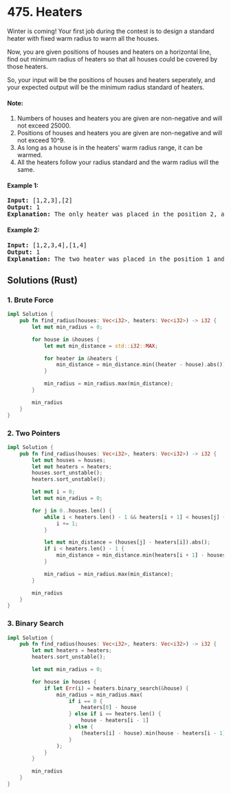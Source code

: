 # 475. Heaters
Winter is coming! Your first job during the contest is to design a standard heater with fixed warm radius to warm all the houses.

Now, you are given positions of houses and heaters on a horizontal line, find out minimum radius of heaters so that all houses could be covered by those heaters.

So, your input will be the positions of houses and heaters seperately, and your expected output will be the minimum radius standard of heaters.

#### Note:
1. Numbers of houses and heaters you are given are non-negative and will not exceed 25000.
2. Positions of houses and heaters you are given are non-negative and will not exceed 10^9.
3. As long as a house is in the heaters' warm radius range, it can be warmed.
4. All the heaters follow your radius standard and the warm radius will the same.

#### Example 1:
<pre>
<strong>Input:</strong> [1,2,3],[2]
<strong>Output:</strong> 1
<strong>Explanation:</strong> The only heater was placed in the position 2, and if we use the radius 1 standard, then all the houses can be warmed.
</pre>

#### Example 2:
<pre>
<strong>Input:</strong> [1,2,3,4],[1,4]
<strong>Output:</strong> 1
<strong>Explanation:</strong> The two heater was placed in the position 1 and 4. We need to use radius 1 standard, then all the houses can be warmed.
</pre>

## Solutions (Rust)

### 1. Brute Force
```Rust
impl Solution {
    pub fn find_radius(houses: Vec<i32>, heaters: Vec<i32>) -> i32 {
        let mut min_radius = 0;

        for house in &houses {
            let mut min_distance = std::i32::MAX;

            for heater in &heaters {
                min_distance = min_distance.min((heater - house).abs());
            }

            min_radius = min_radius.max(min_distance);
        }

        min_radius
    }
}
```

### 2. Two Pointers
```Rust
impl Solution {
    pub fn find_radius(houses: Vec<i32>, heaters: Vec<i32>) -> i32 {
        let mut houses = houses;
        let mut heaters = heaters;
        houses.sort_unstable();
        heaters.sort_unstable();

        let mut i = 0;
        let mut min_radius = 0;

        for j in 0..houses.len() {
            while i < heaters.len() - 1 && heaters[i + 1] < houses[j] {
                i += 1;
            }

            let mut min_distance = (houses[j] - heaters[i]).abs();
            if i < heaters.len() - 1 {
                min_distance = min_distance.min(heaters[i + 1] - houses[j]);
            }

            min_radius = min_radius.max(min_distance);
        }

        min_radius
    }
}
```

### 3. Binary Search
```Rust
impl Solution {
    pub fn find_radius(houses: Vec<i32>, heaters: Vec<i32>) -> i32 {
        let mut heaters = heaters;
        heaters.sort_unstable();

        let mut min_radius = 0;

        for house in houses {
            if let Err(i) = heaters.binary_search(&house) {
                min_radius = min_radius.max(
                    if i == 0 {
                        heaters[0] - house
                    } else if i == heaters.len() {
                        house - heaters[i - 1]
                    } else {
                        (heaters[i] - house).min(house - heaters[i - 1])
                    }
                );
            }
        }

        min_radius
    }
}
```
